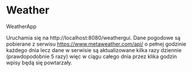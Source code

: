 # Weather
WeatherApp

Uruchamia się na http://localhost:8080/weathergui. Dane pogodowe są pobierane z serwisu https://www.metaweather.com/api/ o pełnej godzinie każdego dnia lecz dane w serwisie są aktualizowane kilka razy dziennie (prawdopodobnie 5 razy) więc w ciągu całego dnia przez klika godzin wpisy będą się powtarzały. 
